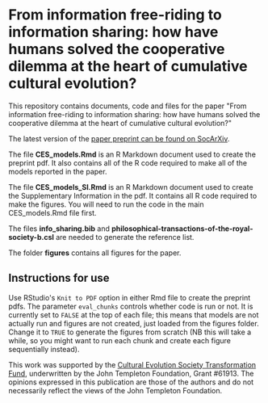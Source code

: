 # From information free-riding to information sharing: how have humans solved the cooperative dilemma at the heart of cumulative cultural evolution?

This repository contains documents, code and files for the paper "From information free-riding to information sharing: how have humans solved the cooperative dilemma at the heart of cumulative cultural evolution?"

The latest version of the [paper preprint can be found on SocArXiv](https://osf.io/preprints/socarxiv/a9zty).

The file **CES_models.Rmd** is an R Markdown document used to create the preprint pdf. It also contains all of the R code required to make all of the models reported in the paper. 

The file **CES_models_SI.Rmd** is an R Markdown document used to create the Supplementary Information in the pdf. It contains all R code required to make the figures. You will need to run the code in the main CES_models.Rmd file first.

The files **info_sharing.bib** and **philosophical-transactions-of-the-royal-society-b.csl** are needed to generate the reference list.

The folder **figures** contains all figures for the paper.

## Instructions for use

Use RStudio's `Knit to PDF` option in either Rmd file to create the preprint pdfs. The parameter `eval_chunks` controls whether code is run or not. It is currently set to `FALSE` at the top of each file; this means that models are not actually run and figures are not created, just loaded from the figures folder. Change it to `TRUE` to generate the figures from scratch (NB this will take a while, so you might want to run each chunk and create each figure sequentially instead).

This work was supported by the [Cultural Evolution Society Transformation Fund](https://ces-transformationfund.org/our-projects/cooperation-and-cumulative-culture/), underwritten by the John Templeton Foundation, Grant #61913. The opinions expressed in this publication are those of the authors and do not necessarily reflect the views of the John Templeton Foundation.
